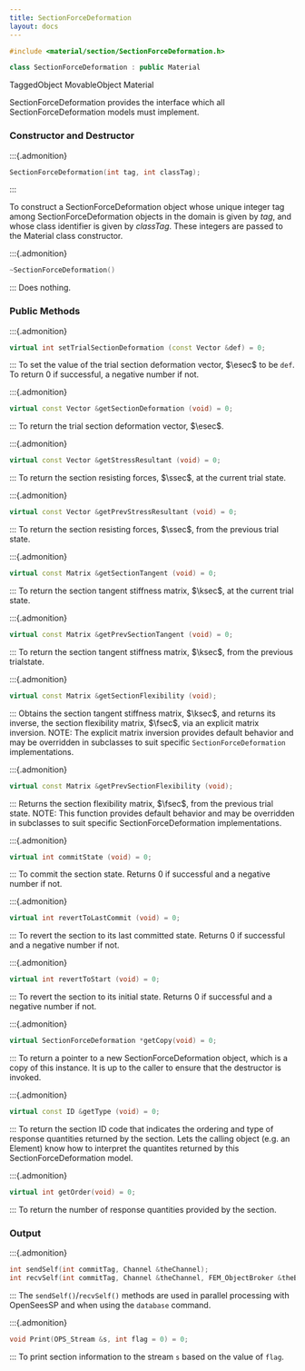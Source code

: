 ```yaml
---
title: SectionForceDeformation 
layout: docs
---
```


```cpp
#include <material/section/SectionForceDeformation.h>

class SectionForceDeformation : public Material
```

  TaggedObject
  MovableObject
  Material


SectionForceDeformation provides the interface which all
SectionForceDeformation models must implement.

### Constructor and Destructor

:::{.admonition}
```cpp
SectionForceDeformation(int tag, int classTag);
```
:::

To construct a SectionForceDeformation object whose unique integer tag
among SectionForceDeformation objects in the domain is given by *tag*,
and whose class identifier is given by *classTag*. These integers are
passed to the Material class constructor.


:::{.admonition}
```cpp
~SectionForceDeformation()
```
:::
Does nothing.

### Public Methods

:::{.admonition}
```cpp
virtual int setTrialSectionDeformation (const Vector &def) = 0;
```
:::
To set the value of the trial section deformation vector, $\esec$ to be
`def`. To return $0$ if successful, a negative number if not.

:::{.admonition}
```cpp
virtual const Vector &getSectionDeformation (void) = 0;
```
:::
To return the trial section deformation vector, $\esec$.

:::{.admonition}
```cpp
virtual const Vector &getStressResultant (void) = 0;
```
:::
To return the section resisting forces, $\ssec$, at the current trial state.

:::{.admonition}
```cpp
virtual const Vector &getPrevStressResultant (void) = 0;
```
:::
To return the section resisting forces, $\ssec$, from the previous trial
state.

:::{.admonition}
```cpp
virtual const Matrix &getSectionTangent (void) = 0;
```
:::
To return the section tangent stiffness matrix, $\ksec$, at the current
trial state.

:::{.admonition}
```cpp
virtual const Matrix &getPrevSectionTangent (void) = 0;
```
:::
To return the section tangent stiffness matrix, $\ksec$, from the
previous trialstate.

:::{.admonition}
```cpp
virtual const Matrix &getSectionFlexibility (void);
```
:::
Obtains the section tangent stiffness matrix, $\ksec$, and returns its
inverse, the section flexibility matrix, $\fsec$, via an explicit matrix
inversion. NOTE: The explicit matrix inversion provides default behavior
and may be overridden in subclasses to suit specific
`SectionForceDeformation` implementations.

:::{.admonition}
```cpp
virtual const Matrix &getPrevSectionFlexibility (void);
```
:::
Returns the section flexibility matrix, $\fsec$, from the previous trial
state. NOTE: This function provides default behavior and may be
overridden in subclasses to suit specific SectionForceDeformation
implementations.

:::{.admonition}
```cpp
virtual int commitState (void) = 0;
```
:::
To commit the section state. Returns $0$ if successful and a negative
number if not.

:::{.admonition}
```cpp
virtual int revertToLastCommit (void) = 0;
```
:::
To revert the section to its last committed state. Returns $0$ if
successful and a negative number if not.

:::{.admonition}
```cpp
virtual int revertToStart (void) = 0;
```
:::
To revert the section to its initial state. Returns $0$ if successful
and a negative number if not.

:::{.admonition}
```cpp
virtual SectionForceDeformation *getCopy(void) = 0;
```
:::
To return a pointer to a new SectionForceDeformation object, which is a
copy of this instance. It is up to the caller to ensure that the
destructor is invoked.

:::{.admonition}
```cpp
virtual const ID &getType (void) = 0;
```
:::
To return the section ID code that indicates the ordering and type of
response quantities returned by the section. Lets the calling object
(e.g. an Element) know how to interpret the quantites returned by this
SectionForceDeformation model.

:::{.admonition}
```cpp
virtual int getOrder(void) = 0;
```
:::
To return the number of response quantities provided by the section.

### Output

:::{.admonition}
```cpp
int sendSelf(int commitTag, Channel &theChannel);
int recvSelf(int commitTag, Channel &theChannel, FEM_ObjectBroker &theBroker);
```
:::
The `sendSelf()`/`recvSelf()` methods are used in parallel processing
with OpenSeesSP and when using the `database` command.



:::{.admonition}
```cpp
void Print(OPS_Stream &s, int flag = 0) = 0;
```
:::
To print section information to the stream `s` based on the value of
`flag`.

